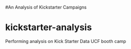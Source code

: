 #An Analysis of Kickstarter Campaigns
# kickstarter-analysis
Performing analysis on Kick Starter Data UCF booth camp
